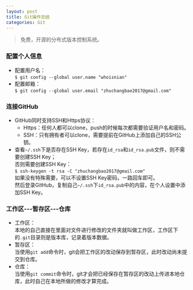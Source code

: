 ```yaml
---
layout: post
title: Git操作总结
categories: Git
---
```


> 免费，开源的分布式版本控制系统。

<!-- more -->

### 配置个人信息
* 配置用户名：  
  `$ git config --global user.name "whoisnian"`  
* 配置邮箱：  
  `$ git config --global user.email "zhuchangbao2017@gmail.com"`  

### 连接GitHub
* GitHub同时支持SSH和Https协议：  
  * Https：任何人都可以clone，push的时候每次都需要验证用户名和密码。  
  * SSH：只有拥有者可以clone，需要提前在GitHub上添加自己的SSH公钥。  
* 查看`~/.ssh`下是否存在SSH Key，若存在`id_rsa`和`id_rsa.pub`文件，则不需要创建SSH Key；  
  否则需要创建SSH Key：  
  `$ ssh-keygen -t rsa -C "zhuchangbao2017@gmail.com"`  
  如果没有特殊需要，可以不设置SSH Key密码，一路回车即可。  
  然后登录GitHub，复制自己`~/.ssh`下`id_rsa.pub`中的内容，在个人设置中添加SSH Key。  

### 工作区---暂存区---仓库
* 工作区：  
  本地的自己直接在里面对文件进行修改的文件夹就叫做工作区，工作区下的`.git`目录则是版本库，记录着版本数据。  
* 暂存区：  
  当使用`git add`命令时，git会把工作区的改动保存到暂存区，此时改动尚未提交到仓库。  
* 仓库：  
  当使用`git commit`命令时，git才会把已经保存在暂存区的改动上传进本地仓库，此时自己在本地所做的修改才算完成。  

